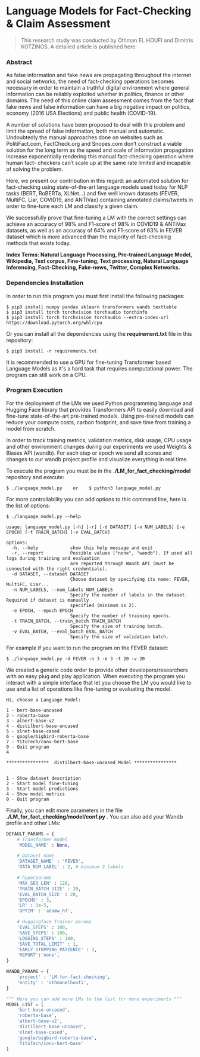# Language Models for Fact-Checking & Claim Assessment
> This research study was conducted by Othman EL HOUFI and Dimitris KOTZINOS.
A detailed article is published here:
### Abstract

As false information and fake news are propagating throughout the internet and social networks, the need of fact-checking operations becomes necessary in order to maintain a truthful digital environment where general information can be reliably exploited whether in politics, finance or other domains. The need of this online claim assessment comes from the fact that fake news and false information can have a big negative impact on politics, economy (2016 USA Elections) and public health (COVID-19).

A number of solutions have been proposed to deal with this problem and limit the spread of false information, both manual and automatic. Undoubtedly the manual approaches done on websites such as PolitiFact.com, FactCheck.org and Snopes.com don’t construct a viable solution for the long term as the speed and scale of information propagation increase exponentially rendering this manual fact-checking operation where human fact- checkers can’t scale up at the same rate limited and incapable of solving the problem.

Here, we present our contribution in this regard: an automated solution for fact-checking using state-of-the-art language models used today for NLP tasks (BERT, RoBERTa, XLNet...) and five well known datasets (FEVER, MultiFC, Liar, COVID19, and ANTiVax) containing annotated claims/tweets in order to fine-tune each LM and classify a given claim.

We successfully prove that fine-tuning a LM with the correct settings can achieve an accuracy of 98% and F1-score of 98% in COVID19 & ANTiVax datasets, as well as an accuracy of 64% and F1-score of 63% in FEVER dataset which is more advanced than the majority of fact-checking methods that exists today.

**Index Terms: Natural Language Processing, Pre-trained Language Model, Wikipedia, Text corpus, Fine-tuning, Text processing, Natural Language Inferencing, Fact-Checking, Fake-news, Twitter, Complex Networks.**

### Dependencies Installation
In order to run this program you must first install the following packages:

```shell
$ pip3 install numpy pandas sklearn transformers wandb texttable
$ pip3 install torch torchvision torchaudio torchinfo
$ pip3 install torch torchvision torchaudio --extra-index-url https://download.pytorch.org/whl/cpu
```
Or you can install all the dependencies using the **requirement.txt** file in this repository:

```shell
$ pip3 install -r requirements.txt
```

It is recommended to use a GPU for fine-tuning Transformer based Language Models as it's a hard task that requires computational power. The program can still work on a CPU.

### Program Execution
For the deployment of the LMs we used Python programming language and Hugging Face library that provides Transformers API to easily download and fine-tune state-of-the-art pre-trained models. Using pre-trained models can reduce your compute costs, carbon footprint, and save time from training a model from scratch.

In order to track training metrics, validation metrics, disk usage, CPU usage and other environment changes during our experiments we used Weights & Biases API (wandb). For each step or epoch we send all scores and changes to our wandb project profile and visualize everything in real time.

To execute the program you must be in the **./LM_for_fact_checking/model** repository and execute:

```shell
$ ./language_model.py    or    $ python3 language_model.py
 ```

For more controllability you can add options to this command line, here is the list of options:

```shell
$ ./language_model.py --help                                              

usage: language_model.py [-h] [-r] [-d DATASET] [-n NUM_LABELS] [-e EPOCH] [-t TRAIN_BATCH] [-v EVAL_BATCH]

options:
  -h, --help            show this help message and exit
  -r, --report          Possible values ["none", "wandb"]. If used all logs during training and evaluation
                        are reported through Wandb API (must be connected with the right credentials).
  -d DATASET, --dataset DATASET
                        Choose dataset by specifying its name: FEVER, MultiFC, Liar...
  -n NUM_LABELS, --num_labels NUM_LABELS
                        Specify the number of labels in the dataset. Required if dataset is manually
                        specified (minimum is 2).
  -e EPOCH, --epoch EPOCH
                        Specify the number of training epochs.
  -t TRAIN_BATCH, --train_batch TRAIN_BATCH
                        Specify the size of training batch.
  -v EVAL_BATCH, --eval_batch EVAL_BATCH
                        Specify the size of validation batch.
```

For example if you want to run the program on the FEVER dataset:

```shell
$ ./language_model.py -d FEVER -n 3 -e 3 -t 20 -v 20
 ```

We created a generic code order to provide other developers/researchers with an easy plug and play application. When executing the program you interact with a simple interface that let you choose the LM you would like to use and a list of operations like fine-tuning or evaluating the model.

```
Hi, choose a Language Model:

1 - bert-base-uncased
2 - roberta-base
3 - albert-base-v2
4 - distilbert-base-uncased
5 - xlnet-base-cased
6 - google/bigbird-roberta-base
7 - YituTech/conv-bert-base
0 - Quit program
4

****************  distilbert-base-uncased Model ****************


1 - Show dataset description
2 - Start model fine-tuning
3 - Start model predictions
4 - Show model metrics
0 - Quit program

```

Finally, you can edit more parameters in the file **./LM_for_fact_checking/model/conf.py** .
You can also add your Wandb profile and other LMs:

```python
DEFAULT_PARAMS = {
    # Transformer model
    'MODEL_NAME' : None,

    # Dataset name
    'DATASET_NAME' : 'FEVER',
    'DATA_NUM_LABEL' : 2, # minimum 2 labels

    # hyperparams
    'MAX_SEQ_LEN' : 128,
    'TRAIN_BATCH_SIZE' : 20,
    'EVAL_BATCH_SIZE' : 20,
    'EPOCHS' : 3,
    'LR' : 3e-5,
    'OPTIM' : 'adamw_hf',

    # Huggingface Trainer params
    'EVAL_STEPS' : 100,
    'SAVE_STEPS' : 100,
    'LOGGING_STEPS' : 100,
    'SAVE_TOTAL_LIMIT' : 1,
    'EARLY_STOPPING_PATIENCE' : 3,
    'REPORT':'none',
}

WANDB_PARAMS = {
    'project' : 'LM-for-fact-checking',
    'entity' : 'othmanelhoufi',
}

""" Here you can add more LMs to the list for more experiments """
MODEL_LIST = [
    'bert-base-uncased',
    'roberta-base',
    'albert-base-v2',
    'distilbert-base-uncased',
    'xlnet-base-cased',
    'google/bigbird-roberta-base',
    'YituTech/conv-bert-base'
]
```
